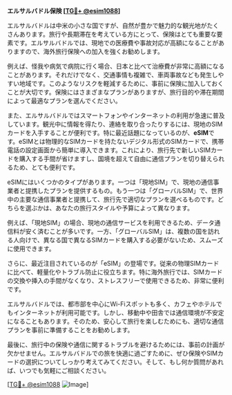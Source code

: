 **エルサルバドル保険 [[TG💪+ @esim1088](https://t.me/s/esim1088)]**

エルサルバドルは中米の小さな国ですが、自然が豊かで魅力的な観光地がたくさんあります。旅行や長期滞在を考えている方にとって、保険はとても重要な要素です。エルサルバドルでは、現地での医療費や事故対応が高額になることがありますので、海外旅行保険への加入を強くお勧めします。

例えば、怪我や病気で病院に行く場合、日本と比べて治療費が非常に高額になることがあります。それだけでなく、交通事情も複雑で、車両事故なども発生しやすい地域です。このようなリスクを軽減するために、事前に保険に加入しておくことが大切です。保険にはさまざまなプランがありますが、旅行目的や滞在期間によって最適なプランを選んでください。

また、エルサルバドルではスマートフォンやインターネットの利用が急速に普及しています。観光中に情報を得たり、連絡を取り合ったりするには、現地のSIMカードを入手することが便利です。特に最近話題になっているのが、**eSIM**です。eSIMとは物理的なSIMカードを持たないデジタル形式のSIMカードで、携帯電話の設定画面から簡単に導入できます。これにより、旅行先で新しいSIMカードを購入する手間が省けますし、国境を超えて自由に通信プランを切り替えられるため、とても便利です。

eSIMにはいくつかのタイプがあります。一つは「現地SIM」で、現地の通信事業者と提携したプランを提供するもの。もう一つは「グローバルSIM」で、世界中の主要な通信事業者と提携して、旅行先で適切なプランを選べるものです。どちらを選ぶかは、あなたの旅行スタイルや予算によって異なります。

例えば、「現地SIM」の場合、現地の通信サービスを利用できるため、データ通信料が安く済むことが多いです。一方、「グローバルSIM」は、複数の国を訪れる人向けで、異なる国で異なるSIMカードを購入する必要がないため、スムーズに使用できます。

さらに、最近注目されているのが「eSIM」の登場です。従来の物理SIMカードに比べて、軽量化やトラブル防止に役立ちます。特に海外旅行では、SIMカードの交換や挿入の手間がなくなり、ストレスフリーで使用できるため、非常に便利です。

エルサルバドルでは、都市部を中心にWi-Fiスポットも多く、カフェやホテルでもインターネットが利用可能です。しかし、移動中や田舎では通信環境が不安定になることもあります。そのため、安心して旅行を楽しむためにも、適切な通信プランを事前に準備することをお勧めします。

最後に、旅行中の保険や通信に関するトラブルを避けるためには、事前の計画が欠かせません。エルサルバドルでの旅を快適に過ごすために、ぜひ保険やSIMカードの選択についてしっかり考えてみてください。そして、もし何か質問があれば、いつでも気軽にご相談ください。

[[TG💪+ @esim1088](https://t.me/s/esim1088) ![Image](https://i.postimg.cc/Y0z9fWf4/image.png)]